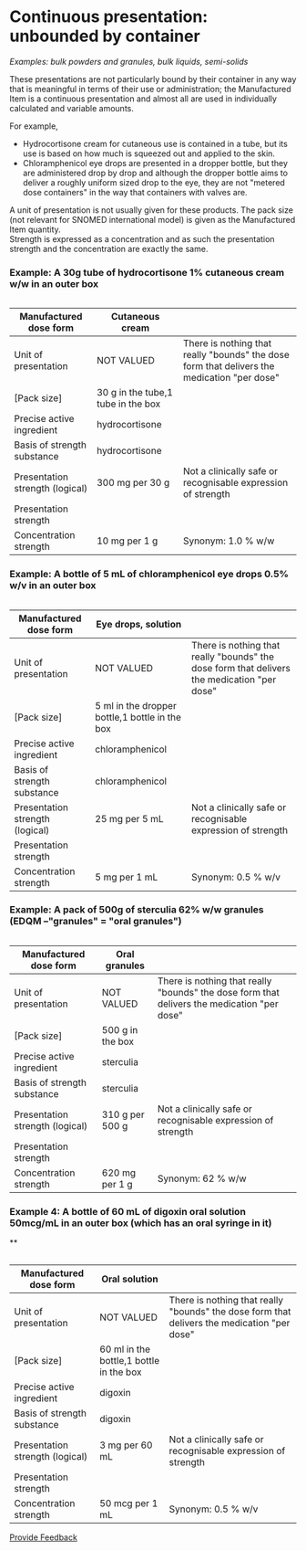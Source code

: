 # Continuous presentation: unbounded by container

_Examples: bulk powders and granules, bulk liquids, semi-solids_

These presentations are not particularly bound by their container in any way that is meaningful in terms of their use or administration; the Manufactured Item is a continuous presentation and almost all are used in individually calculated and variable amounts.

For example,

* Hydrocortisone cream for cutaneous use is contained in a tube, but its use is based on how much is squeezed out and applied to the skin.
* Chloramphenicol eye drops are presented in a dropper bottle, but they are administered drop by drop and although the dropper bottle aims to deliver a roughly uniform sized drop to the eye, they are not "metered dose containers" in the way that containers with valves are.

A unit of presentation is not usually given for these products. The pack size (not relevant for SNOMED international model) is given as the Manufactured Item quantity.\
Strength is expressed as a concentration and as such the presentation strength and the concentration are exactly the same.

### **Example: A 30g tube of hydrocortisone 1% cutaneous cream w/w in an outer box**

<figure><img src="../../../../../../.gitbook/assets/Screenshot 2025-09-26 at 3.56.51 PM.png" alt=""><figcaption></figcaption></figure>

| Manufactured dose form          | Cutaneous cream                    |                                                                                             |
| ------------------------------- | ---------------------------------- | ------------------------------------------------------------------------------------------- |
| Unit of presentation            | NOT VALUED                         | There is nothing that really "bounds" the dose form that delivers the medication "per dose" |
| \[Pack size]                    | 30 g in the tube,1 tube in the box |                                                                                             |
| Precise active ingredient       | hydrocortisone                     |                                                                                             |
| Basis of strength substance     | hydrocortisone                     |                                                                                             |
| Presentation strength (logical) | 300 mg per 30 g                    | Not a clinically safe or recognisable expression of strength                                |
| Presentation strength           |                                    |                                                                                             |
| Concentration strength          | 10 mg per 1 g                      | Synonym: 1.0 % w/w                                                                          |

### **Example: A bottle of 5 mL of chloramphenicol eye drops 0.5% w/v in an outer box**

<figure><img src="../../../../../../.gitbook/assets/Screenshot 2025-09-26 at 3.57.12 PM.png" alt=""><figcaption></figcaption></figure>

| Manufactured dose form          | Eye drops, solution                            |                                                                                             |
| ------------------------------- | ---------------------------------------------- | ------------------------------------------------------------------------------------------- |
| Unit of presentation            | NOT VALUED                                     | There is nothing that really "bounds" the dose form that delivers the medication "per dose" |
| \[Pack size]                    | 5 ml in the dropper bottle,1 bottle in the box |                                                                                             |
| Precise active ingredient       | chloramphenicol                                |                                                                                             |
| Basis of strength substance     | chloramphenicol                                |                                                                                             |
| Presentation strength (logical) | 25 mg per 5 mL                                 | Not a clinically safe or recognisable expression of strength                                |
| Presentation strength           |                                                |                                                                                             |
| Concentration strength          | 5 mg per 1 mL                                  | Synonym: 0.5 % w/v                                                                          |

### **Example: A pack of 500g of sterculia 62% w/w granules (EDQM –"granules" = "oral granules")**

<figure><img src="../../../../../../.gitbook/assets/Screenshot 2025-09-26 at 3.57.24 PM (1).png" alt=""><figcaption></figcaption></figure>

| Manufactured dose form          | Oral granules    |                                                                                             |
| ------------------------------- | ---------------- | ------------------------------------------------------------------------------------------- |
| Unit of presentation            | NOT VALUED       | There is nothing that really "bounds" the dose form that delivers the medication "per dose" |
| \[Pack size]                    | 500 g in the box |                                                                                             |
| Precise active ingredient       | sterculia        |                                                                                             |
| Basis of strength substance     | sterculia        |                                                                                             |
| Presentation strength (logical) | 310 g per 500 g  | Not a clinically safe or recognisable expression of strength                                |
| Presentation strength           |                  |                                                                                             |
| Concentration strength          | 620 mg per 1 g   | Synonym: 62 % w/w                                                                           |

### **Example 4: A bottle of 60 mL of digoxin oral solution 50mcg/mL in an outer box (which has an oral syringe in it)**

\*\*

<figure><img src="../../../../../../authoring/pharmaceutical-and-biologic-product/images/304775968.jpg" alt=""><figcaption></figcaption></figure>

| Manufactured dose form          | Oral solution                           |                                                                                             |
| ------------------------------- | --------------------------------------- | ------------------------------------------------------------------------------------------- |
| Unit of presentation            | NOT VALUED                              | There is nothing that really "bounds" the dose form that delivers the medication "per dose" |
| \[Pack size]                    | 60 ml in the bottle,1 bottle in the box |                                                                                             |
| Precise active ingredient       | digoxin                                 |                                                                                             |
| Basis of strength substance     | digoxin                                 |                                                                                             |
| Presentation strength (logical) | 3 mg per 60 mL                          | Not a clinically safe or recognisable expression of strength                                |
| Presentation strength           |                                         |                                                                                             |
| Concentration strength          | 50 mcg per 1 mL                         | Synonym: 0.5 % w/v                                                                          |

<a href="https://docs.google.com/forms/d/e/1FAIpQLScTmbZIf0UEQwYDkY27EEWBkaiYkHSbR0_9DmFrMLXoQLyL7Q/viewform?usp=pp_url&#x26;entry.1767247133=SCT+Editorial+Guide&#x26;entry.670899847=Continuous%20presentation%3A%20unbounded%20by%20container" class="button primary">Provide Feedback</a>
